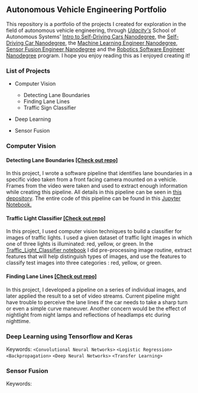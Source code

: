 ## Autonomous Vehicle Engineering Portfolio 

This repository is a portfolio of the projects I created for exploration in the field of autonomous vehicle engineering, through [*Udacity's*](https://www.udacity.com/) School of Autonomous Systems' [Intro to Self-Driving Cars Nanodegree,](https://www.udacity.com/course/intro-to-self-driving-cars--nd113) the [Self-Driving Car Nanodegree](https://www.udacity.com/course/self-driving-car-engineer-nanodegree--nd013), the [Machine Learning Engineer Nanodegree](https://www.udacity.com/course/machine-learning-engineer-nanodegree--nd009t), [Sensor Fusion Engineer Nanodegree](https://www.udacity.com/course/sensor-fusion-engineer-nanodegree--nd313) and the [Robotics Software Engineer Nanodegree](https://www.udacity.com/course/robotics-software-engineer--nd209) program. 
I hope you enjoy reading this as I enjoyed creating it! 

### List of Projects

- Computer Vision
   - Detecting Lane Boundaries
   - Finding Lane Lines
   - Traffic Sign Classifier

- Deep Learning

- Sensor Fusion

 
  
### Computer Vision 
#### **Detecting Lane Boundaries**  [[Check out repo]](https://github.com/Arina-W/Detecting-Lane-Boundaries)
In this project, I wrote a software pipeline that identifies lane boundaries in a specific video taken from a front facing camera mounted on a vehicle. Frames from the video were  taken and used to extract enough information while creating this pipeline. All details in this pipeline can be seen in [this depository](https://github.com/Arina-W/Detecting-Lane-Boundaries). The entire code of this pipeline can be found in this [Jupyter Notebook.](http://localhost:8889/notebooks/PycharmProjects/P2/CarND-Advanced-Lane-Lines-master/AdvancedLaneFinding.ipynb)

#### **Traffic Light Classifier**   [[Check out repo]](https://github.com/Arina-W/Traffic_Light_Classifier)
In this project, I used computer vision techniques to build a classifier for images of traffic lights.
I used a given dataset of traffic light images in which one of three lights is illuminated: red, yellow, or green.
In the [Traffic_Light_Classifier notebook](https://github.com/Arina-W/Traffic_Light_Classifier/blob/master/Traffic_Light_Classifier.ipynb) I did
pre-processing image routine, extract features that will help distinguish types of images, and use the features to classify test images into three 
categories : red, yellow, or green. 

#### **Finding Lane Lines**   [[Check out repo]](https://github.com/Arina-W/Finding-Lane-Lines)
In this project, I developed a pipeline on a series of individual images, and later applied the result to a set of video streams.
Current pipeline might have trouble to perceive the lane lines if the car needs to take a sharp turn
or even a simple curve maneuver. Another concern would be the effect of nightlight from night lamps and reflections of headlamps etc
during nighttime.





### Deep Learning using Tensorflow and Keras
Keywords: `<Convolutional Neural Networks>` `<Logistic Regression>` `<Backpropagation>` `<Deep Neural Networks>` `<Transfer Learning>` 

### Sensor Fusion
Keywords: 
